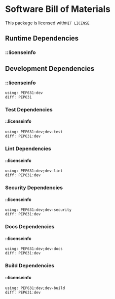 # Software Bill of Materials

This package is licensed with``MIT LICENSE``

## Runtime Dependencies
### ::licenseinfo

## Development Dependencies
### ::licenseinfo
    using: PEP631:dev
    diff: PEP631

### Test Dependencies
#### ::licenseinfo
    using: PEP631:dev;dev-test
    diff: PEP631:dev

### Lint Dependencies
#### ::licenseinfo
    using: PEP631:dev;dev-lint
    diff: PEP631:dev

### Security Dependencies
#### ::licenseinfo
    using: PEP631:dev;dev-security
    diff: PEP631:dev

### Docs Dependencies
#### ::licenseinfo
    using: PEP631:dev;dev-docs
    diff: PEP631:dev

### Build Dependencies
#### ::licenseinfo
    using: PEP631:dev;dev-build
    diff: PEP631:dev
